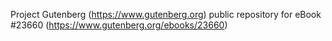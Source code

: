Project Gutenberg (https://www.gutenberg.org) public repository for eBook #23660 (https://www.gutenberg.org/ebooks/23660)
